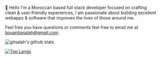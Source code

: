 👋 Hello
I'm a Moroccan based full stack developer focused on crafting clean & user‑friendly experiences, I am passionate about building excellent webapps & software that improves the lives of those around me.

Feel free you have questions or comments feel free to email me at bouanbasalah@gmail.com.

![gitsalah's github stats](https://github-readme-stats.vercel.app/api?username=gitsalahe&show_icons=true&theme=tokyonight)

[![Top Langs](https://github-readme-stats.vercel.app/api/top-langs/?username=gitsalahe&show_icons=true&theme=tokyonight)](https://github.com/GITSALAHE?tab=repositories)
